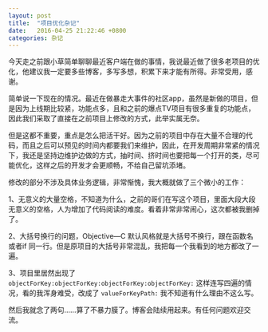 ```yaml
---
layout: post
title:  "项目优化杂记"
date:   2016-04-25 21:22:46 +0800
categories: 杂记
---
```


今天走之前跟小草简单聊聊最近客户端在做的事情，我说最近做了很多老项目的优化，他建议我一定要多些博客，多写多想，积累下来才能有所得。非常受用，感谢。

简单说一下现在的情况。最近在做暴走大事件的社区app，虽然是新做的项目，但是因为上线期比较紧，功能点多，且和之前的爆点TV项目有很多重复的功能点，因此我们采取了直接在之前项目上修改的方式，此举实属无奈。

但是这都不重要，重点是怎么把活干好。因为之前的项目中存在大量不合理的代码，而且之后可以预见的时间内都要我们来维护，因此，在开发周期非常紧的情况下，我还是坚持边维护边做的方式，抽时间、挤时间也要把每一个打开的类，尽可能优化，这样之后的开发才会更顺畅，不给自己留坑添堵。

修改的部分不涉及具体业务逻辑，非常惭愧，我大概就做了三个微小的工作：

1、无意义的大量空格，不知道为什么，之前的哥们在写这个项目，里面大段大段无意义的空格，人为增加了代码阅读的难度。看着非常非常闹心，这次都被我删掉了。

2、大括号换行的问题，Objective—C 默认风格就是大括号不换行，跟在函数名或者if 同一行。但是原项目的大括号非常混乱，我把每一个我看到的地方都改了一遍。

3、项目里居然出现了 `objectForKey:objectForKey:objectForKey:objectForKey:` 这样连写四遍的情况，看的我浑身难受，改成了 `valueForKeyPath:` 我不知道有什么理由不这么写。

然后我就念了两句……算了不暴力膜了。博客会陆续用起来。有任何问题欢迎交流。